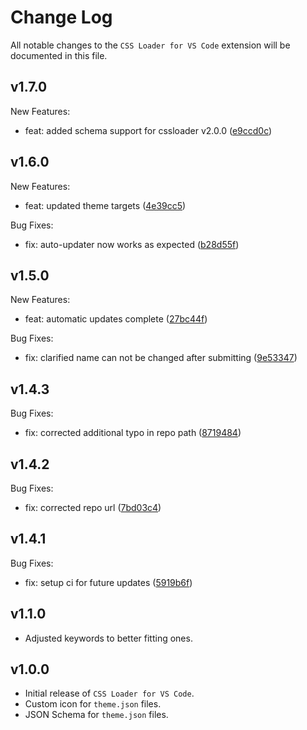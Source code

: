 # Change Log

All notable changes to the `CSS Loader for VS Code` extension will be documented in this file.

<!-- Check [Keep a Changelog](http://keepachangelog.com/) for recommendations on how to structure this file. -->

<!-- replace me with new updates! -->

## v1.7.0

New Features:
* feat: added schema support for cssloader v2.0.0 ([e9ccd0c](https://github.com/DeckThemes/CSS-Loader-for-VS-Code/commit/e9ccd0c))

## v1.6.0

New Features:
* feat: updated theme targets ([4e39cc5](https://github.com/DeckThemes/CSS-Loader-for-VS-Code/commit/4e39cc5))

Bug Fixes:
* fix: auto-updater now works as expected ([b28d55f](https://github.com/DeckThemes/CSS-Loader-for-VS-Code/commit/b28d55f))

## v1.5.0

New Features:
* feat: automatic updates complete ([27bc44f](https://github.com/DeckThemes/CSS-Loader-for-VS-Code/commit/27bc44f))

Bug Fixes:
* fix: clarified name can not be changed after submitting ([9e53347](https://github.com/DeckThemes/CSS-Loader-for-VS-Code/commit/9e53347))

## v1.4.3

Bug Fixes:
* fix: corrected additional typo in repo path ([8719484](https://github.com/DeckThemes/CSS-Loader-for-VS-Code/commit/8719484))

## v1.4.2

Bug Fixes:
* fix: corrected repo url ([7bd03c4](https://github.com/DeckThemes/CSS-Loader-for-VSCode/commit/7bd03c4))

## v1.4.1

Bug Fixes:
* fix: setup ci for future updates ([5919b6f](https://github.com/DeckThemes/CSS-Loader-VSCode/commit/5919b6f))

## v1.1.0

 - Adjusted keywords to better fitting ones.

## v1.0.0

- Initial release of `CSS Loader for VS Code`.
- Custom icon for `theme.json` files.
- JSON Schema for `theme.json` files.